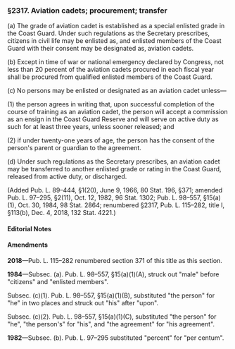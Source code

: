 ### §2317. Aviation cadets; procurement; transfer ###

(a) The grade of aviation cadet is established as a special enlisted grade in the Coast Guard. Under such regulations as the Secretary prescribes, citizens in civil life may be enlisted as, and enlisted members of the Coast Guard with their consent may be designated as, aviation cadets.

(b) Except in time of war or national emergency declared by Congress, not less than 20 percent of the aviation cadets procured in each fiscal year shall be procured from qualified enlisted members of the Coast Guard.

(c) No persons may be enlisted or designated as an aviation cadet unless—

(1) the person agrees in writing that, upon successful completion of the course of training as an aviation cadet, the person will accept a commission as an ensign in the Coast Guard Reserve and will serve on active duty as such for at least three years, unless sooner released; and

(2) if under twenty-one years of age, the person has the consent of the person's parent or guardian to the agreement.

(d) Under such regulations as the Secretary prescribes, an aviation cadet may be transferred to another enlisted grade or rating in the Coast Guard, released from active duty, or discharged.

(Added Pub. L. 89–444, §1(20), June 9, 1966, 80 Stat. 196, §371; amended Pub. L. 97–295, §2(11), Oct. 12, 1982, 96 Stat. 1302; Pub. L. 98–557, §15(a)(1), Oct. 30, 1984, 98 Stat. 2864; renumbered §2317, Pub. L. 115–282, title I, §113(b), Dec. 4, 2018, 132 Stat. 4221.)

#### **Editorial Notes** ####

#### Amendments ####

**2018**—Pub. L. 115–282 renumbered section 371 of this title as this section.

**1984**—Subsec. (a). Pub. L. 98–557, §15(a)(1)(A), struck out "male" before "citizens" and "enlisted members".

Subsec. (c)(1). Pub. L. 98–557, §15(a)(1)(B), substituted "the person" for "he" in two places and struck out "his" after "upon".

Subsec. (c)(2). Pub. L. 98–557, §15(a)(1)(C), substituted "the person" for "he", "the person's" for "his", and "the agreement" for "his agreement".

**1982**—Subsec. (b). Pub. L. 97–295 substituted "percent" for "per centum".